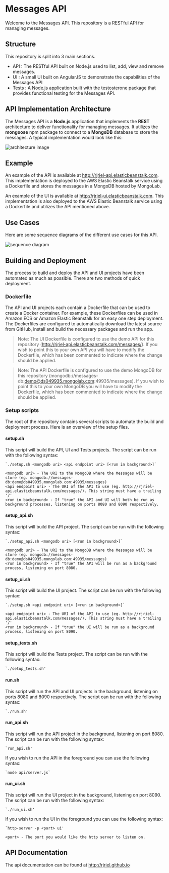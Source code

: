 # Messages API

Welcome to the Messages API. This repository is a RESTful API for managing messages.

## Structure

This repository is split into 3 main sections.

- API : The RESTful API built on Node.js used to list, add, view and remove messages.
- UI : A small UI built on AngularJS to demonstrate the capabilities of the Messages API
- Tests : A Node.js application built with the testosterone package that provides functional testing for the Messages API.


## API Implementation Architecture

The Messages API is a <b>Node.js</b> application that implements the <b>REST</b> architecture to deliver functionality for managing messages. It utilizes the <b>mongoose</b> npm package to connect to a <b>MongoDB</b> database to store the messages. A typical implementation would look like this:

![architecture image](https://raw.githubusercontent.com/rjriel/node-messages/master/MessagesAPIArchitecture.png)

## Example

An example of the API is available at http://rjriel-api.elasticbeanstalk.com. This implementation is deployed to the AWS Elastic Beanstalk service using a Dockerfile and stores the messages in a MongoDB hosted by MongoLab.

An example of the UI is available at http://rjriel-ui.elasticbeanstalk.com. This implementation is also deployed to the AWS Elastic Beanstalk service using a Dockerfile and utilizes the API mentioned above.

## Use Cases

Here are some sequence diagrams of the different use cases for this API.

![sequence diagram](https://raw.githubusercontent.com/rjriel/node-messages/master/MessagesAPISequence.png)

## Building and Deployment

The process to build and deploy the API and UI projects have been automated as much as possible. There are two methods of quick deployment.

### Dockerfile

The API and UI projects each contain a Dockerfile that can be used to create a Docker container. For example, these Dockerfiles can be used in Amazon ECS or Amazon Elastic Beanstalk for an easy one step deployment. The Dockerfiles are configured to automatically download the latest source from GitHub, install and build the necessary packages and run the app.

> Note: The UI Dockerfile is configured to use the demo API for this repository (http://rjriel-api.elasticbeanstalk.com/messages/). If you wish to point this to your own API you will have to modify the Dockerfile, which has been commented to indicate where the change should be applied.

> Note: The API Dockerfile is configured to use the demo MongoDB for this repository (mongodb://messages-db:demo@ds049935.mongolab.com:49935/messages). If you wish to point this to your own MongoDB you will have to modify the Dockerfile, which has been commented to indicate where the change should be applied.

### Setup scripts

The root of the repository contains several scripts to automate the build and deployment process. Here is an overview of the setup files.

#### setup.sh

This script will build the API, UI and Tests projects. The script can be run with the following syntax:

    `./setup.sh <mongodb uri> <api endpoint uri> [<run in background>]`

    <mongodb uri> - The URI to the MongoDB where the Messages will be store (eg. mongodb://messages-db:demo@ds049935.mongolab.com:49935/messages)
    <api endpoint uri> - The URI of the API to use (eg. http://rjriel-api.elasticbeanstalk.com/messages/). This string must have a trailing '/'  
    <run in background> - If "true" the API and UI will both be run as background processes, listening on ports 8080 and 8090 respectively.

#### setup_api.sh

This script will build the API project. The script can be run with the following syntax:

    `./setup_api.sh <mongodb uri> [<run in background>]`

    <mongodb uri> - The URI to the MongoDB where the Messages will be store (eg. mongodb://messages-db:demo@ds049935.mongolab.com:49935/messages)
    <run in background> - If "true" the API will be run as a background process, listening on port 8080.

#### setup_ui.sh

This script will build the UI project. The script can be run with the following syntax:

    `./setup.sh <api endpoint uri> [<run in background>]`

    <api endpoint uri> - The URI of the API to use (eg. http://rjriel-api.elasticbeanstalk.com/messages/). This string must have a trailing '/'  
    <run in background> - If "true" the UI will be run as a background process, listening on port 8090.

#### setup_tests.sh

This script will build the Tests project. The script can be run with the following syntax:

    `./setup_tests.sh'

#### run.sh

This script will run the API and UI projects in the background, listening on ports 8080 and 8090 respectively. The script can be run with the following syntax:

    `./run.sh'

#### run_api.sh

This script will run the API project in the background, listening on port 8080. The script can be run with the following syntax:

    `run_api.sh'

If you wish to run the API in the foreground you can use the following syntax:

    `node api/server.js`

#### run_ui.sh

This script will run the UI project in the background, listening on port 8090. The script can be run with the following syntax:

    `./run_ui.sh'

If you wish to run the UI in the foreground you can use the following syntax:

    `http-server -p <port> ui'

    <port> - The port you would like the http server to listen on.

## API Documentation

The api documentation can be found at http://rjriel.github.io
